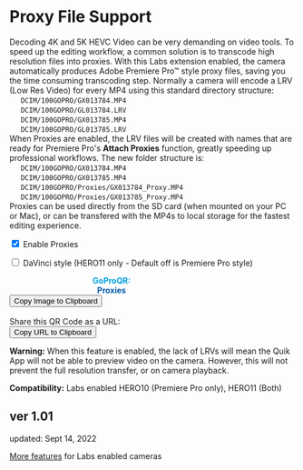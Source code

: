# Proxy File Support

<script src="../../jquery.min.js"></script>
<script src="../../qrcodeborder.js"></script>
<script src="../../html2canvas.min.js"></script>
<style>
        #qrcode{
            width: 100%;
        }
        div{
            width: 100%;
            display: inline-block;
        }
</style>

Decoding 4K and 5K HEVC Video can be very demanding on video tools. To speed up the editing workflow, a common solution is to transcode high resolution files into proxies. With this Labs extension enabled, the camera automatically produces Adobe Premiere Pro™ style proxy files, saving you the time consuming transcoding step. Normally a camera will encode a LRV (Low Res Video) for every MP4 using this standard directory structure:<br>
&nbsp;&nbsp;&nbsp;&nbsp; `DCIM/100GOPRO/GX013784.MP4`<br>
&nbsp;&nbsp;&nbsp;&nbsp; `DCIM/100GOPRO/GL013784.LRV`<br>
&nbsp;&nbsp;&nbsp;&nbsp; `DCIM/100GOPRO/GX013785.MP4`<br>
&nbsp;&nbsp;&nbsp;&nbsp; `DCIM/100GOPRO/GL013785.LRV`<br>
When Proxies are enabled, the LRV files will be created with names that are ready for Premiere Pro's **Attach Proxies** function, greatly speeding up professional workflows. The new folder structure is:<br>
&nbsp;&nbsp;&nbsp;&nbsp; `DCIM/100GOPRO/GX013784.MP4`<br>
&nbsp;&nbsp;&nbsp;&nbsp; `DCIM/100GOPRO/GX013785.MP4`<br>
&nbsp;&nbsp;&nbsp;&nbsp; `DCIM/100GOPRO/Proxies/GX013784_Proxy.MP4`<br>
&nbsp;&nbsp;&nbsp;&nbsp; `DCIM/100GOPRO/Proxies/GX013785_Proxy.MP4`<br>
Proxies can be used directly from the SD card (when mounted on your PC or Mac), or can be transfered with the MP4s to local storage for the fastest editing experience.

<input type="checkbox" id="proxies" name="proxies" checked> <label for="proxies">Enable Proxies</label><br>

<input type="checkbox" id="davinci" name="davinci"> <label for="davinci">DaVinci style</label> (HERO11 only - Default off is Premiere Pro style)<br> 

<div id="qrcode_txt" style="width: 360px">
  <center>
  <div id="qrcode"></div><br>
  <b><font color="#009FDF">GoProQR:</font></b> <em id="qrtext"></em><br>
  <b><font color="#005CAC">Proxies <em id="status"></em></font></b>
  </center>
</div>
<button id="copyImg">Copy Image to Clipboard</button>
<br>
<br>
Share this QR Code as a URL: <small id="urltext"></small><br>
<button id="copyBtn">Copy URL to Clipboard</button>

**Warning:** When this feature is enabled, the lack of LRVs will mean the Quik App will not be able to preview video on the camera. However, this will not prevent the full resolution transfer, or on camera playback.

**Compatibility:** Labs enabled HERO10 (Premiere Pro only), HERO11 (Both)

 
## ver 1.01
updated: Sept 14, 2022

[More features](..) for Labs enabled cameras

<script>
var once = true;
var qrcode;
var cmd = "";
var stts = "";
var clipcopy = "";
var lasttimecmd = "";
var changed = true;

function makeQR() 
{	
  if(once === true)
  {
    qrcode = new QRCode(document.getElementById("qrcode"), 
    {
      text : "!M64BT=1",
      width : 360,
      height : 360,
      correctLevel : QRCode.CorrectLevel.M
    });
    once = false;
  }
}

function timeLoop()
{
  stts = "Disabled";
  cmd = "!MPRXY=0";
  if(document.getElementById("proxies") !== null)
  {
    if(document.getElementById("proxies").checked === true)
    {
	  stts = "Enabled";
	  if(document.getElementById("davinci").checked === true)
	  {
        cmd = "!MPRXY=4";
	  }
	  else
	  {
        cmd = "!MPRXY=1";
	  }
    }
  }

  qrcode.clear(); 
  qrcode.makeCode(cmd);
  
  
  if(cmd != lasttimecmd)
  {
	changed = true;
	lasttimecmd = cmd;
  }
	
  if(changed === true)
  {
	document.getElementById("status").innerHTML = stts;
	document.getElementById("qrtext").innerHTML = cmd;
	clipcopy = "https://gopro.github.io/labs/control/set/?cmd=" + cmd + "&title=Large%20Chapter%20Control";
	document.getElementById("urltext").innerHTML = clipcopy;
	changed = false;
  }
  
  var t = setTimeout(timeLoop, 50);
}

function myReloadFunction() {
  location.reload();
}


async function copyImageToClipboard() {
    html2canvas(document.querySelector("#qrcode_txt")).then(canvas => canvas.toBlob(blob => navigator.clipboard.write([new ClipboardItem({'image/png': blob})])));
}
async function copyTextToClipboard(text) {
	try {
		await navigator.clipboard.writeText(text);
	} catch(err) {
		alert('Error in copying text: ', err);
	}
}

function setupButtons() {	
    document.getElementById("copyBtn").onclick = function() { 
        copyTextToClipboard(clipcopy);
	};
    document.getElementById("copyImg").onclick = function() { 
        copyImageToClipboard();
	};
}

makeQR();
setupButtons();
timeLoop();

</script>
